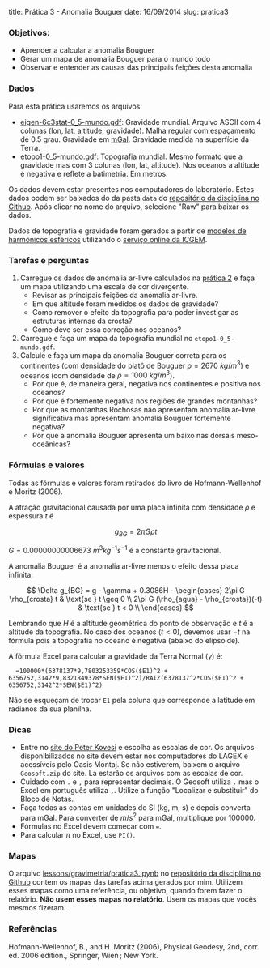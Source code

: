 title: Prática 3 - Anomalia Bouguer
date: 16/09/2014
slug: pratica3

### Objetivos:

* Aprender a calcular a anomalia Bouguer
* Gerar um mapa de anomalia Bouguer para o mundo todo
* Observar e entender as causas das principais feições desta anomalia

### Dados

Para esta prática usaremos os arquivos:

* [eigen-6c3stat-0_5-mundo.gdf](https://raw.githubusercontent.com/leouieda/geofisica1/master/data/eigen-6c3stat-0_5-mundo.gdf):
  Gravidade mundial. Arquivo ASCII com 4 colunas
  (lon, lat, altitude, gravidade). Malha regular com espaçamento de 0.5 grau.
  Gravidade em [mGal](http://en.wikipedia.org/wiki/Gal_%28unit%29).
  Gravidade medida na superfície da Terra.
* [etopo1-0_5-mundo.gdf](https://raw.githubusercontent.com/leouieda/geofisica1/master/data/etopo1-0_5-mundo.gdf):
  Topografia mundial. Mesmo formato que a gravidade mas
  com 3 colunas (lon, lat, altitude). Nos oceanos a altitude é negativa e
  reflete a batimetria. Em metros.

Os dados devem estar presentes nos computadores do laboratório.
Estes dados podem ser baixados do
da pasta `data` do
[repositório da disciplina no Github](https://github.com/leouieda/geofisica1).
Após clicar no nome do arquivo, selecione "Raw" para baixar os dados.

Dados de topografia e gravidade foram gerados a partir de
[modelos de harmônicos esféricos](http://en.wikipedia.org/wiki/Spherical_harmonics)
utilizando o [serviço online da ICGEM](http://icgem.gfz-potsdam.de/ICGEM/potato/Service.html).

### Tarefas e perguntas

1. Carregue os dados de anomalia ar-livre calculados na
   [prática 2](http://www.leouieda.com/geofisica1/lessons/gravimetria-praticas/pratica2.html)
   e faça um mapa utilizando uma escala de cor divergente.
    * Revisar as principais feições da anomalia ar-livre.
    * Em que altitude foram medidos os dados de gravidade?
    * Como remover o efeito da topografia para poder investigar as estruturas
      internas da crosta?
    * Como deve ser essa correção nos oceanos?
2. Carregue e faça um mapa da topografia mundial no `etopo1-0_5-mundo.gdf`.
3. Calcule e faça um mapa da anomalia Bouguer correta para os continentes
   (com densidade do platô de Bouguer $\rho = 2670\ kg/m^3$) e
   oceanos (com densidade de $\rho = 1000\ kg/m^3$).
    * Por que é, de maneira geral, negativa nos continentes e positiva nos
      oceanos?
    * Por que é fortemente negativa nos regiões de grandes montanhas?
    * Por que as montanhas Rochosas não apresentam anomalia ar-livre
      significativa mas apresentam anomalia Bouguer fortemente negativa?
    * Por que a anomalia Bouguer apresenta um baixo nas dorsais meso-oceânicas?

### Fórmulas e valores

Todas as fórmulas e valores foram retirados do livro de
Hofmann-Wellenhof e Moritz (2006).

A atração gravitacional causada por uma placa infinita com densidade $\rho$ e
espessura $t$ é

$$
g_{BG} = 2\pi G \rho t
$$

$G = 0.00000000006673\ m^3 kg^{-1} s^{-1}$ é a constante gravitacional.

A anomalia Bouguer é a anomalia ar-livre menos o efeito dessa placa infinita:

$$
\Delta g_{BG} = g - \gamma + 0.3086H -
\begin{cases}
    2\pi G \rho_{crosta} t                      & \text{se } t \geq 0 \\
    2\pi G (\rho_{agua} - \rho_{crosta})(-t)    & \text{se } t < 0 \\
\end{cases}
$$

Lembrando que $H$ é a altitude geométrica do ponto de observação
e $t$ é a altitude da topografia.
No caso dos oceanos ($t < 0$), devemos usar $-t$ na fórmula pois a topografia
no oceano é negativa (abaixo do elipsoide).

A fórmula Excel para calcular a gravidade da Terra Normal ($\gamma$) é:

      =100000*(6378137*9,7803253359*COS($E1)^2 + 6356752,3142*9,8321849378*SEN($E1)^2)/RAIZ(6378137^2*COS($E1)^2 + 6356752,3142^2*SEN($E1)^2)

Não se esqueçam de trocar `E1` pela coluna que corresponde a latitude em
radianos da sua planilha.

### Dicas

* Entre no [site do Peter Kovesi](http://peterkovesi.com/projects/colourmaps/)
  e escolha as escalas de cor. Os arquivos disponibilizados no site devem estar
  nos computadores do LAGEX e acessíveis pelo Oasis Montaj.
  Se não estiverem, baixem o arquivo `Geosoft.zip` do site.
  Lá estarão os arquivos com as escalas de cor.
* Cuidado com `.` e `,` para representar decimais. O Geosoft utiliza `.` mas o
  Excel em português utiliza `,`. Utilize a função "Localizar e substituir"
  do Bloco de Notas.
* Faça todas as contas em unidades do SI (kg, m, s) e depois converta para
  mGal. Para converter de $m/s^2$ para mGal, multiplique por 100000.
* Fórmulas no Excel devem começar com `=`.
* Para calcular $\pi$ no Excel, use `PI()`.


### Mapas

O arquivo
[lessons/gravimetria/pratica3.ipynb](http://nbviewer.ipython.org/github/leouieda/geofisica1/blob/master/lessons/gravimetria/pratica3.ipynb)
no [repositório da disciplina no Github](https://github.com/leouieda/geofisica1)
contem os mapas das tarefas acima gerados por mim.
Utilizem esses mapas como uma referência, ou objetivo,
quando forem fazer o relatório.
**Não usem esses mapas no relatório**.
Usem os mapas que vocês mesmos fizeram.

### Referências

Hofmann-Wellenhof, B., and H. Moritz (2006), Physical Geodesy, 2nd, corr. ed.
2006 edition., Springer, Wien ; New York.
